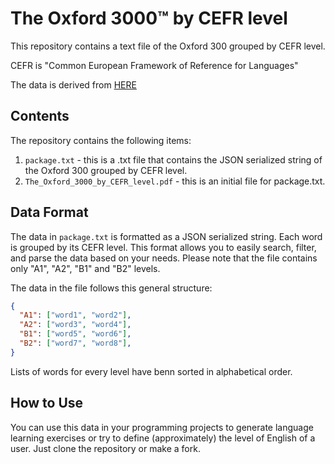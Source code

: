 # The Oxford 3000™ by CEFR level
This repository contains a text file of the Oxford 300 grouped by CEFR level.

CEFR is "Common European Framework of Reference for Languages"

The data is derived from [HERE](https://www.oxfordlearnersdictionaries.com/external/pdf/wordlists/oxford-3000-5000/The_Oxford_3000_by_CEFR_level.pdf)

## Contents
The repository contains the following items:
1. `package.txt` - this is a .txt file that contains the JSON serialized string of the Oxford 300 grouped by CEFR level.
2. `The_Oxford_3000_by_CEFR_level.pdf` - this is an initial file for package.txt.

## Data Format
The data in `package.txt` is formatted as a JSON serialized string. Each word is grouped by its CEFR level. This format allows you to easily search, filter, and parse the data based on your needs. Please note that the file contains only "A1", "A2", "B1" and "B2" levels.

The data in the file follows this general structure:

```json
{
  "A1": ["word1", "word2"],
  "A2": ["word3", "word4"],
  "B1": ["word5", "word6"],
  "B2": ["word7", "word8"],
}
```
Lists of words for every level have benn sorted in alphabetical order.

## How to Use
You can use this data in your programming projects to generate language learning exercises or try to define (approximately) the level of English of a user.
Just clone the repository or make a fork.
